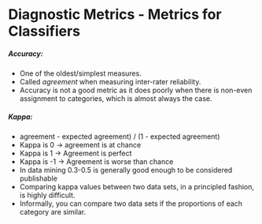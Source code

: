 # Diagnostic Metrics - Metrics for Classifiers

##### Accuracy:
* One of the oldest/simplest measures.
* Called *agreement* when measuring inter-rater reliability.
* Accuracy is not a good metric as it does poorly when there is non-even assignment to categories, which is almost always the case.

##### Kappa:
* agreement - expected agreement) / (1 - expected agreement)
* Kappa is 0 -> agreement is at chance
* Kappa is 1 -> Agreement is perfect
* Kappa is -1 -> Agreement is worse than chance
* In data mining 0.3-0.5 is generally good enough to be considered publishable
* Comparing kappa values between two data sets, in a principled fashion, is highly difficult.
* Informally, you can compare two data sets if the proportions of each category are similar.

